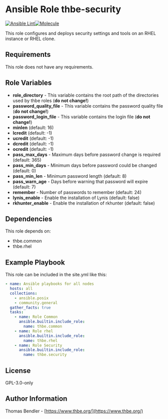 # Ansible Role thbe-security

[![Ansible Lint](https://github.com/thbe/ansible-role-security/actions/workflows/ansible-lint.yml/badge.svg)](https://github.com/thbe/ansible-role-security/actions/workflows/ansible-lint.yml)[![Molecule](https://github.com/thbe/ansible-role-security/actions/workflows/molecule.yml/badge.svg)](https://github.com/thbe/ansible-role-security/actions/workflows/molecule.yml)

This role configures and deploys security settings and tools on an RHEL instance or RHEL clone.

## Requirements

This role does not have any requirements.

## Role Variables

* **role_directory** - This variable contains the root path of the directories used by thbe roles (**do not change!**)
* **password_quality_file** - This variable contains the password quality file (**do not change!**)
* **password_login_file** - This variable contains the login file (**do not change!**)
* **minlen** (default: 16)
* **lcredit** (default: -1)
* **ucredit** (default: -1)
* **dcredit** (default: -1)
* **ocredit** (default: -1)
* **pass_max_days** - Maximum days before password change is required (default: 365)
* **pass_min_days** - Minimum days before password could be changed (default: 0)
* **pass_min_len** - Minimum password length (default: 8)
* **pass_warn_age** - Days before warning that password will expire (default: 7)
* **remember** - Number of passwords to remember (default: 24)
* **lynis_enable** - Enable the installation of Lynis (default: false)
* **rkhunter_enable** - Enable the installation of rkhunter (default: false)

## Dependencies

This role depends on:

* thbe.common
* thbe.rhel

## Example Playbook

This role can be included in the site.yml like this:

```yaml
- name: Ansible playbooks for all nodes
  hosts: all
  collections:
    - ansible.posix
    - community.general
  gather_facts: true
  tasks:
    - name: Role Common
      ansible.builtin.include_role:
        name: thbe.common
    - name: Role rhel
      ansible.builtin.include_role:
        name: thbe.rhel
    - name: Role Security
      ansible.builtin.include_role:
        name: thbe.security
```

## License

GPL-3.0-only

## Author Information

Thomas Bendler - [https://www.thbe.org/](https://www.thbe.org/)
